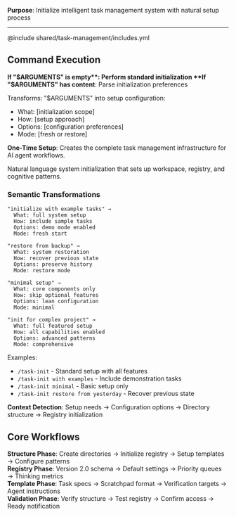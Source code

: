 **Purpose**: Initialize intelligent task management system with natural setup process

---

@include shared/task-management/includes.yml

## Command Execution

**If "$ARGUMENTS" is empty**: Perform standard initialization  
**If "$ARGUMENTS" has content**: Parse initialization preferences

Transforms: "$ARGUMENTS" into setup configuration:

- What: [initialization scope]
- How: [setup approach]
- Options: [configuration preferences]
- Mode: [fresh or restore]

**One-Time Setup**: Creates the complete task management infrastructure for AI agent workflows.

Natural language system initialization that sets up workspace, registry, and cognitive patterns.

### Semantic Transformations

```
"initialize with example tasks" →
  What: full system setup
  How: include sample tasks
  Options: demo mode enabled
  Mode: fresh start

"restore from backup" →
  What: system restoration
  How: recover previous state
  Options: preserve history
  Mode: restore mode

"minimal setup" →
  What: core components only
  How: skip optional features
  Options: lean configuration
  Mode: minimal

"init for complex project" →
  What: full featured setup
  How: all capabilities enabled
  Options: advanced patterns
  Mode: comprehensive
```

Examples:

- `/task-init` - Standard setup with all features
- `/task-init with examples` - Include demonstration tasks
- `/task-init minimal` - Basic setup only
- `/task-init restore from yesterday` - Recover previous state

**Context Detection**: Setup needs → Configuration options → Directory structure → Registry initialization

## Core Workflows

**Structure Phase**: Create directories → Initialize registry → Setup templates → Configure patterns  
**Registry Phase**: Version 2.0 schema → Default settings → Priority queues → Thinking metrics  
**Template Phase**: Task specs → Scratchpad format → Verification targets → Agent instructions  
**Validation Phase**: Verify structure → Test registry → Confirm access → Ready notification